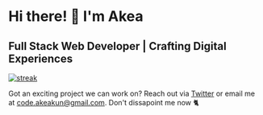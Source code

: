 # Hi there! 👋 I'm Akea

## Full Stack Web Developer | Crafting Digital Experiences

[![streak](https://codeium.com/badges/v2/user/kingly-expansive-weasel-06786/streak)](https://codeium.com/profile/kingly-expansive-weasel-06786)



Got an exciting project we can work on? Reach out via [Twitter](https://twitter.com/AkeaKun) or email me at code.akeakun@gmail.com. Don't dissapoint me now 🐈
